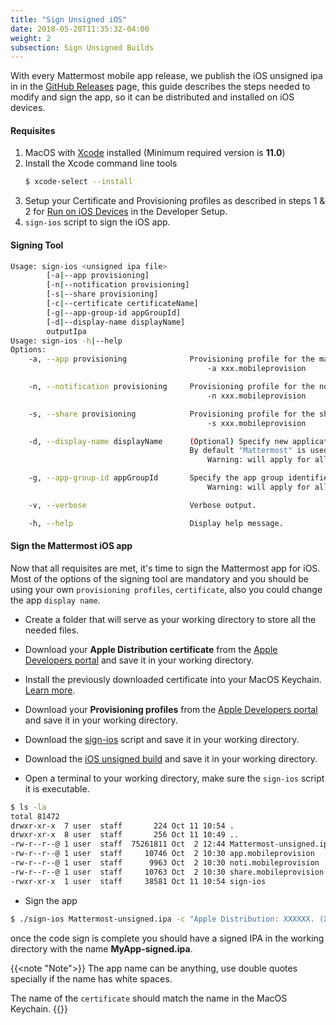 ```yaml
---
title: "Sign Unsigned iOS"
date: 2018-05-20T11:35:32-04:00
weight: 2
subsection: Sign Unsigned Builds
---
```


With every Mattermost mobile app release, we publish the iOS unsigned ipa in in the <a href="https://github.com/mattermost/mattermost-mobile/releases" target="_blank">GitHub Releases</a> page, this guide describes the steps needed to modify and sign the app, so it can be distributed and installed on iOS devices.

#### Requisites

1. MacOS with <a href="https://itunes.apple.com/us/app/xcode/id497799835?ls=1&mt=12" target="_blank">Xcode</a> installed (Minimum required version is **11.0**)
2. Install the Xcode command line tools
	```bash
	$ xcode-select --install
3. Setup your Certificate and Provisioning profiles as described in steps 1 & 2 for [Run on iOS Devices](/contribute/mobile/developer-setup/run/#run-on-ios-devices) in the Developer Setup.
4. `sign-ios` script to sign the iOS app.

#### Signing Tool

```bash
Usage: sign-ios <unsigned ipa file>
		[-a|--app provisioning]
		[-n|--notification provisioning]
		[-s|--share provisioning]
		[-c|--certificate certificateName]
		[-g|--app-group-id appGroupId]
		[-d|--display-name displayName]
		outputIpa
Usage: sign-ios -h|--help
Options:
	-a, --app provisioning	            Provisioning profile for the main application.
							                -a xxx.mobileprovision

	-n, --notification provisioning		Provisioning profile for the notification extension.
							                -n xxx.mobileprovision

	-s, --share provisioning		    Provisioning profile for the share extension.
							                -s xxx.mobileprovision

	-d, --display-name displayName		(Optional) Specify new application display name.
                                        By default "Mattermost" is used.
							                Warning: will apply for all nested apps and extensions.

	-g, --app-group-id appGroupId		Specify the app group identifier to use (AppGroupId).
							                Warning: will apply for all nested apps and extensions.

	-v, --verbose				        Verbose output.

	-h, --help				            Display help message.
```

#### Sign the Mattermost iOS app

Now that all requisites are met, it's time to sign the Mattermost app for iOS. Most of the options of the signing tool are mandatory
and you should be using your own `provisioning profiles`, `certificate`, also you could change the app `display name`.

* Create a folder that will serve as your working directory to store all the needed files.

* Download your **Apple Distribution certificate** from the
<a href="https://developer.apple.com/account/resources/certificates/list" target="_blank">Apple Developers portal</a> and save it in your working directory.

* Install the previously downloaded certificate into your MacOS Keychain. <a href="https://developer.apple.com/support/certificates/" target="_blank">Learn more</a>.

* Download your **Provisioning profiles** from the
<a href="https://developer.apple.com/account/resources/profiles/list" target="_blank">Apple Developers portal</a> and save it in your working directory.

* Download the <a href="/scripts/sign-ios" download>sign-ios</a> script and save it in your working directory.

* Download the <a href="https://github.com/mattermost/mattermost-mobile/releases" target="_blank">iOS unsigned build</a> and save it in your working directory.

* Open a terminal to your working directory, make sure the `sign-ios` script it is executable.

```bash
$ ls -la
total 81472
drwxr-xr-x  7 user  staff       224 Oct 11 10:54 .
drwxr-xr-x  8 user  staff       256 Oct 11 10:49 ..
-rw-r--r--@ 1 user  staff  75261811 Oct  2 12:44 Mattermost-unsigned.ipa
-rw-r--r--@ 1 user  staff     10746 Oct  2 10:30 app.mobileprovision
-rw-r--r--@ 1 user  staff      9963 Oct  2 10:30 noti.mobileprovision
-rw-r--r--@ 1 user  staff     10763 Oct  2 10:30 share.mobileprovision
-rwxr-xr-x  1 user  staff     38581 Oct 11 10:54 sign-ios
```

* Sign the app

```bash
$ ./sign-ios Mattermost-unsigned.ipa -c "Apple Distribution: XXXXXX. (XXXXXXXXXX)" -a app.mobileprovision -n noti.mobileprovision -s share.mobileprovision -g group.com.mattermost -d "My App Display Name" MyApp-signed.ipa
```

once the code sign is complete you should have a signed IPA in the working directory with the name **MyApp-signed.ipa**.

{{<note "Note">}}
The app name can be anything, use double quotes specially if the name has white spaces.

The name of the `certificate` should match the name in the MacOS Keychain.
{{</note>}}
